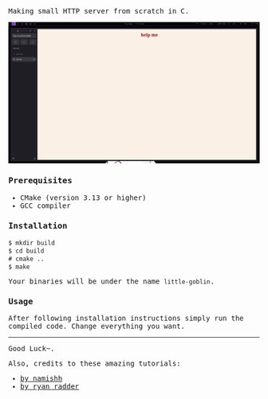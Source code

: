 <samp>
Making small HTTP server from scratch in C.<!--, and x86 Assembly. 
Includes small page for generating passwords.-->

![](https://github.com/Krak9n/little-goblin/blob/main/pics/first-try.png)

### Prerequisites
+ CMake (version 3.13 or higher)
+ GCC compiler 

### Installation
```
$ mkdir build
$ cd build
# cmake ..
$ make 
```
Your binaries will be under the name `little-goblin`.

### Usage 
After following installation instructions simply run the compiled code.
Change everything you want. 

------------

Good Luck~.

Also, credits to these amazing tutorials:
+ [by namishh](https://github.com/namishh/webby)
+ [by ryan radder](https://medium.com/@ryanradder0/building-an-http-server-from-scratch-a-journey-beyond-frameworks-28dc49e94a2a)
</samp>
